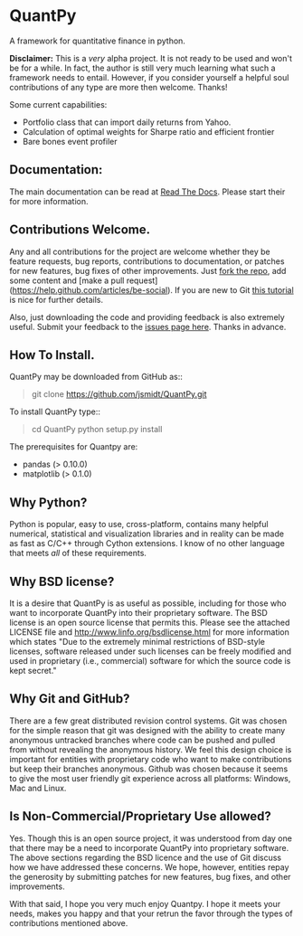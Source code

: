 QuantPy
==========

A framework for quantitative finance in python.

**Disclaimer:** This is a *very* alpha project.  It is not ready to be used and
won't be for a while.  In fact, the author is still very much learning what
such a framework needs to entail.  However, if you consider yourself a helpful
soul contributions of any type are more then welcome. Thanks!


Some current capabilities:
   * Portfolio class that can import daily returns from Yahoo.
   * Calculation of optimal weights for Sharpe ratio and efficient frontier
   * Bare bones event profiler

Documentation:
--------------

The main documentation can be read at [Read The Docs](https://quantpy.readthedocs.org/en/latest/).  Please start their for more information.

Contributions Welcome.
----------------------

Any and all contributions for the project are welcome whether they be feature
requests, bug reports, contributions to documentation, or patches for new
features, bug fixes of other improvements.  Just [fork the
repo](https://help.github.com/articles/fork-a-repo), add some content and [make
a pull request] (https://help.github.com/articles/be-social).  If you are new
to Git [this tutorial](http://learn.github.com/p/intro.html) is nice for further
details.

Also, just downloading the code and providing feedback is also extremely
useful. Submit your feedback to the [issues page
here](https://github.com/jsmidt/QuantPy/issues?state=open).  Thanks in advance.


How To Install.
---------------

QuantPy may be downloaded from GitHub as::

  > git clone https://github.com/jsmidt/QuantPy.git

To install QuantPy type::

  > cd QuantPy
  > python setup.py install 

The prerequisites for Quantpy are:

* pandas (> 0.10.0)
* matplotlib (> 0.1.0)


Why Python?
-----------

Python is popular, easy to use, cross-platform, contains many helpful
numerical, statistical and visualization libraries and in reality can be made
as fast as C/C++ through Cython extensions. I know of no other language that
meets *all* of these requirements. 

Why BSD license?
----------------

It is a desire that QuantPy is as useful as possible, including for those who
want to incorporate QuantPy into their proprietary software. The BSD license is
an open source license that permits this. Please see the attached LICENSE file
and http://www.linfo.org/bsdlicense.html for more information which states "Due
to the extremely minimal restrictions of BSD-style licenses, software released
under such licenses can be freely modified and used in proprietary (i.e.,
commercial) software for which the source code is kept secret."

Why Git and GitHub?
-------------------

There are a few great distributed revision control systems. Git was chosen for
the simple reason that git was designed with the ability to create many
anonymous untracked branches where code can be pushed and pulled from without
revealing the anonymous history.  We feel this design choice is important for
entities with proprietary code who want to make contributions but keep their
branches anonymous.  Github was chosen because it seems to give the most user
friendly git experience across all platforms: Windows, Mac and Linux. 


Is Non-Commercial/Proprietary Use allowed?
------------------------------------------

Yes.  Though this is an open source project, it was understood from day one
that there may be a need to incorporate QuantPy into proprietary software. The
above sections regarding the BSD licence and the use of Git discuss how we
have addressed these concerns.  We hope, however, entities repay the generosity
by submitting patches for new features, bug fixes, and other improvements. 


With that said, I hope you very much enjoy Quantpy.  I hope it meets your
needs, makes you happy and that your retrun the favor through the types of
contributions mentioned above. 
